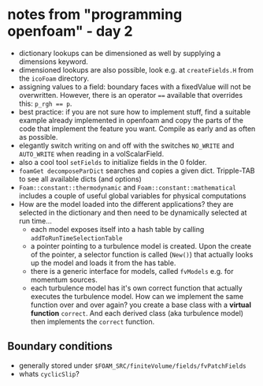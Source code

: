 # notes from "programming openfoam" - day 2

- dictionary lookups can be dimensioned as well by supplying a dimensions keyword. 
- dimensioned lookups are also possible, look e.g. at `createFields.H` from the `icoFoam` directory.
- assigning values to a field: boundary faces with a fixedValue will not be overwritten. However, there is an operator `==` available that overrides this: `p_rgh == p`.
- best practice: if you are not sure how to implement stuff, find a suitable example already implemented in openfoam and copy the parts of the code that implement the feature you want. Compile as early and as often as possible.
- elegantly switch writing on and off with the switches `NO_WRITE` and `AUTO_WRITE` when reading in a volScalarField.
- also a cool tool `setFields` to initialize fields in the 0 folder.
- `foamGet decomposeParDict` searches and copies a given dict. Tripple-TAB to see all available dicts (and options)
- `Foam::constant::thermodynamic` and `Foam::constant::mathematical` includes a couple of useful global variables for physical computations
- How are the model loaded into the different applications? they are selected in the dictionary and then need to be dynamically selected at run time...
  - each model exposes itself into a hash table by calling `addToRunTimeSelectionTable`
  - a pointer pointing to a turbulence model is created. Upon the create of the pointer, a selector function is called (`New()`) that actually looks up the model and loads it from the has table.
  - there is a generic interface for models, called `fvModels` e.g. for momentum sources.
  - each turbulence model has it's own correct function that actually executes the turbulence model. How can we implement the same function over and over again? you create a base class with a **virtual function** `correct`. And each derived class (aka turbulence model) then implements the `correct` function.

## Boundary conditions

- generally stored under `$FOAM_SRC/finiteVolume/fields/fvPatchFields`
- whats `cyclicSlip`?
